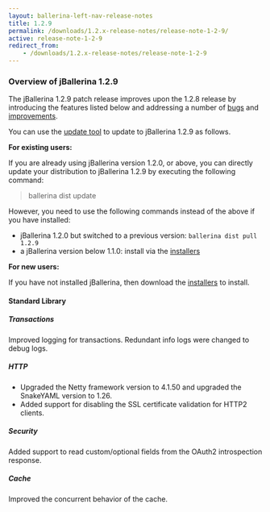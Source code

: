 ```yaml
---
layout: ballerina-left-nav-release-notes
title: 1.2.9 
permalink: /downloads/1.2.x-release-notes/release-note-1-2-9/
active: release-note-1-2-9
redirect_from: 
    - /downloads/1.2.x-release-notes/release-note-1-2-9
---
```


### Overview of jBallerina 1.2.9

The jBallerina 1.2.9 patch release improves upon the 1.2.8 release by introducing the features listed below and addressing a number of [bugs](https://github.com/ballerina-platform/ballerina-lang/issues?q=is%3Aissue+milestone%3A%22Ballerina+1.2.9%22+label%3AType%2FBug+is%3Aclosed) and [improvements](https://github.com/ballerina-platform/ballerina-lang/issues?q=is%3Aissue+milestone%3A%22Ballerina+1.2.9%22+is%3Aclosed+label%3AType%2FImprovement).

You can use the [update tool](/learn/keeping-ballerina-up-to-date/) to update to jBallerina 1.2.9 as follows.

**For existing users:**

If you are already using jBallerina version 1.2.0, or above, you can directly update your distribution to jBallerina 1.2.9 by executing the following command:

> ballerina dist update

However, you need to use the following commands instead of the above if you have installed:

- jBallerina 1.2.0 but switched to a previous version: `ballerina dist pull 1.2.9`
- a jBallerina version below 1.1.0: install via the [installers](/downloads/)

**For new users:**

If you have not installed jBallerina, then download the [installers](/downloads/) to install.

#### Standard Library

##### Transactions

Improved logging for transactions. Redundant info logs were changed to debug logs.

##### HTTP

- Upgraded the Netty framework version to 4.1.50 and upgraded the SnakeYAML version to 1.26.
- Added support for disabling the SSL certificate validation for HTTP2 clients.

##### Security

Added support to read custom/optional fields from the OAuth2 introspection response.

##### Cache

Improved the concurrent behavior of the cache.

